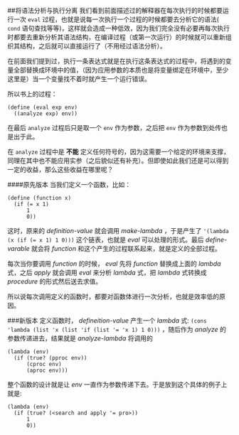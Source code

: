 ##将语法分析与执行分离
我们看到前面描述过的解释器在每次执行的时候都要运行一次 `eval` 过程，也就是说每一次执行一个过程的时候都要去分析它的语法( `cond` 语句查找等等)，这样就会造成一种低效，因为我们完全没有必要再每次执行时都要去重新分析其语法结构，在编译过程（或第一次运行）的时候就可以重新组织其结构，之后就可以直接运行了（不用经过语法分析）。

在前面我们提到过，执行一条表达式就是在执行这条表达式的过程中，将遇到的变量全部替换成环境中的值，（因为应用参数的本质也是将变量绑定在环境中，至少这里是）当一个变量找不着时就产生一个运行错误。

所以书上的过程：

	(define (eval exp env)
	  ((analyze exp) env))

在最后 `analyze` 过程后只是取一个 `env` 作为参数，之后把 `env` 作为参数到处传也是出于此。

在 `analyze` 过程中是 **不能** 定义任何符号的，因为这需要一个给定的环境来支撑，同理在其中也不能应用实参（之后貌似还有补充）。但即使如此我们还是可以得到一定的收益，那么这些收益在哪里呢？

####原先版本
当我们定义一个函数，比如：

	(define (function x)
	  (if (= x 1)
	      1
	      0))

这时，原来的 *definition-value* 就会调用 *make-lambda* ，于是产生了 `'(lambda (x (if (= x 1) 1 0)))` 这个链表，也就是 *eval* 可以处理的形式。最后 *define-varable* 就会将 *function* 和这个产生的过程联系起来，就是定义的全部过程。

每次当你要调用 *function* 的时候， *eval* 先将 *function* 替换成上面的 *lambda* 式，之后 *apply* 就会调用 *eval* 来分析 *lambda* 式，把 *lambda* 式转换成 *procedure* 的形式然后送去求值。

所以说每次调用定义的函数时，都要对函数体进行一次分析，也就是效率低的原因。

###新版本
定义函数时， *defineition-value* 产生一个 *lambda* 式: `(cons 'lambda (list 'x (list 'if (list '= 'x 1) 1 0)))` ，随后作为 *analyze* 的参数传递进去，结果就是 *analyze-lambda* 将调用的

	(lambda (env)
	  (if (true? (pproc env))
	      (cproc env)
	      (aproc env)))

整个函数的设计就是让 *env* 一直作为参数传递下去。于是放到这个具体的例子上就是:

	(lambda (env)
	  (if (true? (<search and apply '= pro>))
	      1
	      0))


















